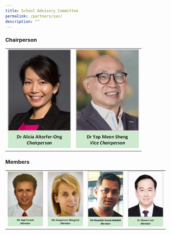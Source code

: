 ```yaml
---
title: School Advisory Committee
permalink: /partners/sac/
description: ""
---
```

### Chairperson
<table>
	<tbody><tr>
		<td>
			<img alt="Dr Alicia Altorfer-Ong" style="width:200px;" src="/images/sac-chair.png">
		</td>
		<td>
			<img alt="Dr Yap Meen Sheng" style="width:200px;" src="/images/sac-vchair.png">
		</td>
	</tr>
</tbody></table>



### Members
<table>
	<tbody><tr>
		<td>
		<img alt="Mr Aqil Esmail" style="width:200px;" src="/images/sac-mem1.png">
		</td>
		<td>
		<img alt="Ms Koopmans Margriet" style="width:200px;" src="/images/sac-mem2.png">
		</td>
		<td>
			<img alt="Mr Mustafah Kamal Abdullah" style="width:200px;" src="/images/sac-mem3.png">
		</td>
		<td>
		<img alt="Dr Steven Lim" style="width:200px;" src="/images/sac-mem4.png">
		</td>
	</tr>
</tbody></table>